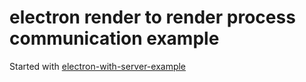 # electron render to render process communication example
Started with [electron-with-server-example](https://github.com/jlongster/electron-with-server-example)
